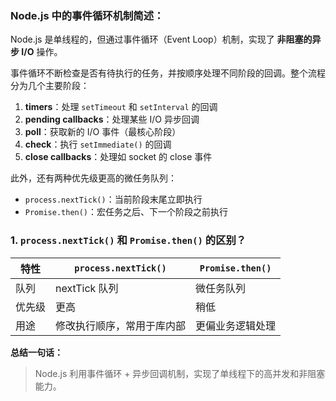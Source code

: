 ###  **Node.js 中的事件循环机制简述：**

Node.js 是单线程的，但通过事件循环（Event Loop）机制，实现了 **非阻塞的异步 I/O** 操作。

事件循环不断检查是否有待执行的任务，并按顺序处理不同阶段的回调。整个流程分为几个主要阶段：

1. **timers**：处理 `setTimeout` 和 `setInterval` 的回调
2. **pending callbacks**：处理某些 I/O 异步回调
3. **poll**：获取新的 I/O 事件（最核心阶段）
4. **check**：执行 `setImmediate()` 的回调
5. **close callbacks**：处理如 socket 的 close 事件

此外，还有两种优先级更高的微任务队列：

- `process.nextTick()`：当前阶段末尾立即执行
- `Promise.then()`：宏任务之后、下一个阶段之前执行

### 1. `process.nextTick()` 和 `Promise.then()` 的区别？

| 特性   | `process.nextTick()`       | `Promise.then()` |
| ------ | -------------------------- | ---------------- |
| 队列   | nextTick 队列              | 微任务队列       |
| 优先级 | 更高                       | 稍低             |
| 用途   | 修改执行顺序，常用于库内部 | 更偏业务逻辑处理 |

**总结一句话：**

> Node.js 利用事件循环 + 异步回调机制，实现了单线程下的高并发和非阻塞能力。